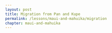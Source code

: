 ```yaml
---
layout: post
title: Migration from Pan and Kupe
permalink: /lessons/maui-and-mahuika/migration
chapter: maui-and-mahuika
---
```


